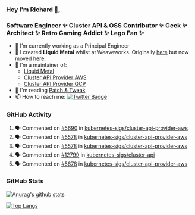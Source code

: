 ### Hey I'm Richard 👋, 

<h3 align="left">Software Engineer ✨ Cluster API & OSS Contributor ✨ Geek ✨ Architect ✨ Retro Gaming Addict ✨ Lego Fan ✨</h3>

- 🔭 I’m currently working as a Principal Engineer
- 📯 I created **Liquid Metal** whilst at Weaveworks. Originally [here](https://github.com/weaveworks-liquidmetal) but now moved [here](https://github.com/liquidmetal-dev).
- 👯 I’m a maintainer of:
  -  [Liquid Metal](https://github.com/liquidmetal-dev)
  -  [Cluster API Provider AWS](https://github.com/kubernetes-sigs/cluster-api-provider-aws)
  -  [Cluster API Provider GCP](https://github.com/kubernetes-sigs/cluster-api-provider-gcp)
- 💬 I'm reading [Patch & Tweak](https://bjooks.com/products/patch-tweak-exploring-modular-synthesis)
- 📫 How to reach me: [![Twitter Badge](https://img.shields.io/badge/-@fruit_case-00acee?style=flat&logo=Twitter&logoColor=white)](https://twitter.com/intent/follow?screen_name=fruit_case "Follow on Twitter")

### GitHub Activity 

<!--START_SECTION:activity-->
1. 🗣 Commented on [#5690](https://github.com/kubernetes-sigs/cluster-api-provider-aws/pull/5690#issuecomment-3356410909) in [kubernetes-sigs/cluster-api-provider-aws](https://github.com/kubernetes-sigs/cluster-api-provider-aws)
2. 🗣 Commented on [#5578](https://github.com/kubernetes-sigs/cluster-api-provider-aws/pull/5578#issuecomment-3356390440) in [kubernetes-sigs/cluster-api-provider-aws](https://github.com/kubernetes-sigs/cluster-api-provider-aws)
3. 🗣 Commented on [#5578](https://github.com/kubernetes-sigs/cluster-api-provider-aws/pull/5578#issuecomment-3356389154) in [kubernetes-sigs/cluster-api-provider-aws](https://github.com/kubernetes-sigs/cluster-api-provider-aws)
4. 🗣 Commented on [#12799](https://github.com/kubernetes-sigs/cluster-api/issues/12799#issuecomment-3352354985) in [kubernetes-sigs/cluster-api](https://github.com/kubernetes-sigs/cluster-api)
5. 🗣 Commented on [#5678](https://github.com/kubernetes-sigs/cluster-api-provider-aws/pull/5678#issuecomment-3347860995) in [kubernetes-sigs/cluster-api-provider-aws](https://github.com/kubernetes-sigs/cluster-api-provider-aws)
<!--END_SECTION:activity-->

### GitHub Stats

[![Anurag's github stats](https://github-readme-stats.vercel.app/api?username=richardcase&count_private=true&show_icons=true)](https://github.com/anuraghazra/github-readme-stats)

[![Top Langs](https://github-readme-stats.vercel.app/api/top-langs/?username=richardcase&hide=html&layout=compact)](https://github.com/anuraghazra/github-readme-stats)
